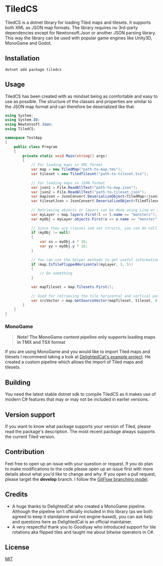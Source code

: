 # TiledCS
TiledCS is a dotnet library for loading Tiled maps and tilesets. It supports both XML as JSON map formats. The library requires no 3rd-party dependencies except for Newtonsoft.Json or another JSON parsing library. This way the library can be used with popular game engines like Unity3D, MonoGame and Godot.

## Installation
```
dotnet add package tiledcs
```

## Usage
TiledCS has been created with as mindset being as comfortable and easy to use as possible. The structure of the classes and properties are similar to the JSON map format and can therefore be deserialized like that.

```csharp
using System;
using System.IO;
using Newtonsoft.Json;
using TiledCS;

namespace TestApp
{
    public class Program
    {
        private static void Main(string[] args)
        {
            // For loading maps in XML format
            var map = new TiledMap("path-to-map.tmx");        
            var tileset = new TiledTileset("path-to-tileset.tsx");
            
            // For loading maps in JSON format
            var json1 = File.ReadAllText("path-to-map.json");
            var json2 = File.ReadAllText("path-to-tileset.json");
            var mapJson = JsonConvert.DeserializeObject<TiledMap>(json1);
            var tilesetJson = JsonConvert.DeserializeObject<TiledTileset>(json2);
            
            // Retrieving objects or layers can be done using Linq or a for loop
            var myLayer = map.layers.First(l => l.name == "monsters");
            var myObj = myLayer.objects.First(o => o.name == "monster");
            
            // Since they are classes and not structs, you can do null checks to figure out if an object exists or not
            if (myObj != null)
            {
                var xx = myObj.x * 16;
                var yy = myObj.y * 16;
            }
            
            // You can use the helper methods to get useful information to generate maps
            if (map.IsTileFlippedHorizontal(myLayer, 3, 5))
            {
                // Do something
            }
            
            var mapTileset = map.Tilesets.First();
            
            // Used for retrieving the tile horizontal and vertical position of the source rect of the tileset image which you can use to draw tiles with. This way you won't have to manually figure that one out yourself.
            var srcVector = map.GetSourceVector(mapTileset, tileset, 478);
        }
    }
}
```

### MonoGame
> **Note! The MonoGame content pipeline only supports loading maps in TMX and TSX format**

If you are using MonoGame and you would like to import Tiled maps and tilesets I recommend taking a look at [DelightedCat's example project](https://github.com/DelightedCat/TiledCS.MonoGame). He created a custom pipeline which allows the import of Tiled maps and tilesets.

## Building
You need the latest stable dotnet sdk to compile TiledCS as it makes use of modern C# features that may or may not be included in earlier versions.

## Version support
If you want to know what package supports your version of Tiled, please read the package's description. The most recent package always supports the current Tiled version.

## Contribution
Feel free to open up an issue with your question or request. If you do plan to make modifications to the code please open up an issue first with more details about what you'd like to change and why. If you open a pull request, please target the **develop** branch. I follow the [GitFlow branching model](https://www.atlassian.com/git/tutorials/comparing-workflows/gitflow-workflow).

## Credits
* A huge thanks to DelightedCat who created a MonoGame pipeline. Although the pipeline isn't officially included in this library (as we both agreed to keep it standalone and not engine-based), you can ask help and questions here as DelightedCat is an official maintainer.
* A very respectful thank you to Goodlyay who introduced support for tile rotations aka flipped tiles and taught me about bitwise operators in C#.

## License
[MIT](LICENSE)
